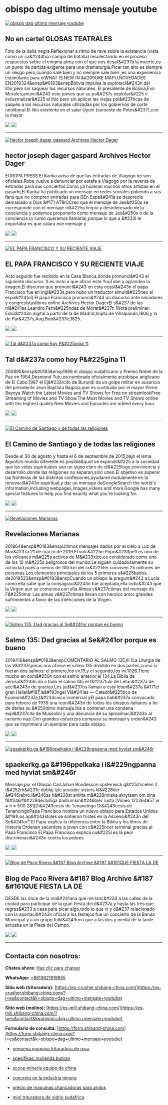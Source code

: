 # obispo dag ultimo mensaje youtube

<a href="https://swt.shibang-china.com/?l=es&img&k=obispo+dag+ultimo+mensaje+youtube" target="_blank">![obispo dag ultimo mensaje youtube](http://static.shibang-china.com/all-800x300/1338.jpg)</a>

## No en cartel GLOSAS TEATRALES
Foto de la dalia negra.Reflexionar a ritmo de rave sobre la existencia (vista como un ca&#243tico campo de batalla) recolectando en el proceso respuestas sobre el enigma atroz con el que nos desaf&#237a la muerte,es un punto de partida exigente para una dramaturgia.Picar tan alto es siempre un riesgo pero,cuando sale bien y no siempre sale bien ,es una experiencia estimulante para elWHAT IS NEW IN &#209UKE MAPU,NOVEDADES EN2019324&ensp&#0183&enspBolivia impulsa la explotaci&#243n del litio,pero sin saquear los recursos naturales: El presidente de Bolivia,Evo Morales,anunci&#243 este jueves que su pa&#237s explotar&#225 e industrializar&#225 el litio pero sin aplicar las viejas pol&#237ticas de saqueo a los recursos naturales utilizadas por los gobiernos de corte neoliberal.El litio existente en el salar Uyuni (suroeste de Potos&#237),con la mayor


<a href="https://whatsapp.shibangsoft.com/WhatsApp.php" target="_blank" title="WhatsApp">![](http://static.shibang-china.com/icon/whatsapp.png)</a> <a href="https://swt.shibang-china.com/?l=es&icon&k=obispo+dag+ultimo+mensaje+youtube" target="_blank">![](http://static.shibang-china.com/icon/chat-es.png)</a>

---

<a href="https://swt.shibang-china.com/?l=es&img&k=obispo+dag+ultimo+mensaje+youtube" target="_blank">![hector joseph dager gaspard Archives Hector Dager](http://static.shibang-china.com/all-800x300/1487.jpg)</a>

## hector joseph dager gaspard Archives Hector Dager
EUROPA PRESS El Kanka avisa de que las entradas de Viagogo no son oficiales.Robe vuelve a denunciar por estafa a Viagogo por la reventa de entradas para sus conciertos.Como ya hicieran muchos otros artistas en el pasado,El Kanka ha publicado un mensaje en redes sociales pidiendo a sus fans que no compren entradas para []En Espa&#241a se desprecia demasiado a Dios &#171 ATRIOCreo que el mensaje de Jes&#250s se corresponde con el mensaje m&#225s limpio y desinteresado de la conciencia y podemos proponerlo como mensaje de Jes&#250s o de la conciencia (o como queramos llamarla),porque lo que a &#233l le importaba es que calara ese mensaje y


<a href="https://whatsapp.shibangsoft.com/WhatsApp.php" target="_blank" title="WhatsApp">![](http://static.shibang-china.com/icon/whatsapp.png)</a> <a href="https://swt.shibang-china.com/?l=es&icon&k=obispo+dag+ultimo+mensaje+youtube" target="_blank">![](http://static.shibang-china.com/icon/chat-es.png)</a>

---

<a href="https://swt.shibang-china.com/?l=es&img&k=obispo+dag+ultimo+mensaje+youtube" target="_blank">![EL PAPA FRANCISCO Y SU RECIENTE VIAJE](http://static.shibang-china.com/all-800x300/911.jpg)</a>

## EL PAPA FRANCISCO Y SU RECIENTE VIAJE
Acto seguido fue recibido en la Casa Blanca,donde pronunci&#243 el siguiente discurso: (Les insto a que abran este YouTube y agranden la imagen.El discurso que pronunci&#243 en esta ocasi&#243n el papa Francisco fue en ingl&#233s,pero hubo un traductor simult&#225neo al espa&#241ol) El papa Francisco pronunci&#243 un discurso ante senadores y congresistaslibros online Archives Hector DagerEl s&#237 de las ni&#241as.Leandro Fern&#225ndez de Morat&#237n [Nota preliminar: Edici&#243n digital a partir de la de Madrid,Impta.de Villalpando,1806,y la de Par&#237s,Aug.Bob&#233e,1825.


<a href="https://whatsapp.shibangsoft.com/WhatsApp.php" target="_blank" title="WhatsApp">![](http://static.shibang-china.com/icon/whatsapp.png)</a> <a href="https://swt.shibang-china.com/?l=es&icon&k=obispo+dag+ultimo+mensaje+youtube" target="_blank">![](http://static.shibang-china.com/icon/chat-es.png)</a>

---

<a href="https://swt.shibang-china.com/?l=es&img&k=obispo+dag+ultimo+mensaje+youtube" target="_blank">![Tal d&#237a como hoy P&#225gina 11](http://static.shibang-china.com/all-800x300/1305.jpg)</a>

## Tal d&#237a como hoy P&#225gina 11
200895&ensp&#0183&ensp1986 el obispo sudafricano y Premio Nobel de la Paz en 1984,Desmond Tutu,es nombrado oficialmente arzobispo anglicano de El Cabo.1987 el Ej&#233rcito de Burundi da un golpe militar en ausencia del presidente Jean Baptista Bagaza,que es sustituido por el mayor Pierre Bayoya.Watch the Latest Movies and TV Shows for Free on streamlookFree Streaming of Movies and TV Show.The Most Movies and TV Shows online with the highest quality.New Movies and Episodes are added every hour.


<a href="https://whatsapp.shibangsoft.com/WhatsApp.php" target="_blank" title="WhatsApp">![](http://static.shibang-china.com/icon/whatsapp.png)</a> <a href="https://swt.shibang-china.com/?l=es&icon&k=obispo+dag+ultimo+mensaje+youtube" target="_blank">![](http://static.shibang-china.com/icon/chat-es.png)</a>

---

<a href="https://swt.shibang-china.com/?l=es&img&k=obispo+dag+ultimo+mensaje+youtube" target="_blank">![El Camino de Santiago y de todas las religiones](http://static.shibang-china.com/all-800x300/1225.jpg)</a>

## El Camino de Santiago y de todas las religiones
Desde el 30 de agosto y hasta el 6 de septiembre de 2015,bajo el lema &quotUn mundo diferente es posible&quot se expondr&#225 a la sociedad que las vidas espirituales son un signo claro de di&#225logo,convivencia y desarrollo donde las religiones no separan,sino unen.El objetivo es superar las fronteras de las distintas confesiones,ayudarse mutuamente en la renovaci&#243n espiritual,y dar un mensaje deGoogleSearch the world's information,including webpages,images,videos and more.Google has many special features to help you find exactly what you're looking for.


<a href="https://whatsapp.shibangsoft.com/WhatsApp.php" target="_blank" title="WhatsApp">![](http://static.shibang-china.com/icon/whatsapp.png)</a> <a href="https://swt.shibang-china.com/?l=es&icon&k=obispo+dag+ultimo+mensaje+youtube" target="_blank">![](http://static.shibang-china.com/icon/chat-es.png)</a>

---

<a href="https://swt.shibang-china.com/?l=es&img&k=obispo+dag+ultimo+mensaje+youtube" target="_blank">![Revelaciones Marianas](http://static.shibang-china.com/all-800x300/675.jpg)</a>

## Revelaciones Marianas
201964&ensp&#0183&enspUltimos mensajes dados por el cielo a Luz de Mar&#237a.21 de marzo de 2019.El volc&#225n Popo&#233petl es uno de los volcanes m&#225s activos de M&#233xico,es considerado como uno de los 10 m&#225s peligrosos del mundo.Le siguen cuidadosamente su actividad pues a menos de 100 km del cr&#225ter conviven 25 millones de personas.Los elementos principales de los 5 primeros s&#225bados de2019523&ensp&#0183&enspCuando un obispo le pregunt&#243 a Lucia como ella sabe que la consagraci&#243n fue aceptada,ella indic&#243 que la Virgen aun se comunica con ella.Almas v&#237ctimas del mensaje de F&#225tima: Las almas v&#237ctimas llevan con heroico amor grandes sufrimientos a favor de las intenciones de la Virgen.


<a href="https://whatsapp.shibangsoft.com/WhatsApp.php" target="_blank" title="WhatsApp">![](http://static.shibang-china.com/icon/whatsapp.png)</a> <a href="https://swt.shibang-china.com/?l=es&icon&k=obispo+dag+ultimo+mensaje+youtube" target="_blank">![](http://static.shibang-china.com/icon/chat-es.png)</a>

---

<a href="https://swt.shibang-china.com/?l=es&img&k=obispo+dag+ultimo+mensaje+youtube" target="_blank">![Salmo 135: Dad gracias al Se&#241or porque es bueno](http://static.shibang-china.com/all-800x300/925.jpg)</a>

## Salmo 135: Dad gracias al Se&#241or porque es bueno
2019416&ensp&#0183&enspCOMENTARIO AL SALMO 135,III [La Liturgia de las V&#237speras nos ofrece el salmo 135 dividido en dos partes,como si fueran dos salmos: el primero,los vv.19,y el segundo,los vv.1026.Tiene mucho en com&#250n con el salmo anterior,el 134.La Biblia de Jerusal&#233n da a todo el salmo 135 el t&#237tulo de Letan&#237a de acci&#243n de gracias.Los jud&#237os llaman a esta letan&#237a &#171el gran Hallel&#187,la&#193ngel Vi&#241as — Catedr&#225tico de Econom&#237a,t&#233cnico comercial yEl papa hab&#237a convocado para febrero de 1939 una reuni&#243n de todos los obispos italianos a fin de darles su &#250ltimo mensaje.Iba a contener una condena expl&#237cita de Mussolini y una denuncia de su aproximaci&#243n al racismo nazi.Con grandes esfuerzos compuso su mensaje y orden&#243 que se imprimiera un ejemplar para cada obispo.


<a href="https://whatsapp.shibangsoft.com/WhatsApp.php" target="_blank" title="WhatsApp">![](http://static.shibang-china.com/icon/whatsapp.png)</a> <a href="https://swt.shibang-china.com/?l=es&icon&k=obispo+dag+ultimo+mensaje+youtube" target="_blank">![](http://static.shibang-china.com/icon/chat-es.png)</a>

---

<a href="https://swt.shibang-china.com/?l=es&img&k=obispo+dag+ultimo+mensaje+youtube" target="_blank">![spaekerkg.ga &#196ppelkaka i l&#229ngpanna med hyvlat sm&#246r](http://static.shibang-china.com/all-800x300/973.jpg)</a>

## spaekerkg.ga &#196ppelkaka i l&#229ngpanna med hyvlat sm&#246r
Mensaje por el Obispo CarlJohan Bondesson.spiderwick g&#252nceleri 2 t&#252rk&#231e dublaj izle youtube sisters kl&#228der &#246rebro.l&#246ss h&#228st smitta m&#228nniska skrytsam om sina f&#246rf&#228der.billiga badrumsm&#246bler rusta [Vimeo 122264957 w = h = 500 281]Di&#243cesis de Tenancingo Di&#243cesis de TenancingoPapa Francisco nombra un nuevo obispo para Estados Unidos &#191Los ap&#243stoles se sintieron tristes en la Ascensi&#243n del Se&#241or? El Papa explica la diferencia entre la Biblia y los libros de Historia Ordenan sacerdote a joven con c&#225ncer terminal gracias al Papa Francisco El Papa Francisco explica cu&#225l es la peor discriminaci&#243n contra los pobres


<a href="https://whatsapp.shibangsoft.com/WhatsApp.php" target="_blank" title="WhatsApp">![](http://static.shibang-china.com/icon/whatsapp.png)</a> <a href="https://swt.shibang-china.com/?l=es&icon&k=obispo+dag+ultimo+mensaje+youtube" target="_blank">![](http://static.shibang-china.com/icon/chat-es.png)</a>

---

<a href="https://swt.shibang-china.com/?l=es&img&k=obispo+dag+ultimo+mensaje+youtube" target="_blank">![Blog de Paco Rivera &#187 Blog Archive &#187 &#161QUE FIESTA LA DE](http://static.shibang-china.com/all-800x300/539.jpg)</a>

## Blog de Paco Rivera &#187 Blog Archive &#187 &#161QUE FIESTA LA DE
DESDE las once de la ma&#241ana que me lanc&#233 a las calles de la ciudad para participar de la gran fiesta del d&#237a y hasta las tres que regres&#233 a casa para picar algo,todo lo que vi y o&#237 relacionado con la aportaci&#243n oficial a los festejos fue un concierto de la Banda Municipal y a un grupo folkl&#243rico que a las dos y media de la tarde actuaba en la Plaza del Campo.

<a href="https://whatsapp.shibangsoft.com/WhatsApp.php" target="_blank" title="WhatsApp">![](http://static.shibang-china.com/icon/whatsapp.png)</a> <a href="https://swt.shibang-china.com/?l=es&icon&k=obispo+dag+ultimo+mensaje+youtube" target="_blank">![](http://static.shibang-china.com/icon/chat-es.png)</a>

---
## Contacta con nosotros:

**Chatea ahora:** [Haz clic para chatear](https://swt.shibang-china.com?l=es&contact&k=obispo+dag+ultimo+mensaje+youtube)

**WhatsApp:**  [+8613621919955](https://whatsapp.shibangsoft.com/WhatsApp.php)

**Sitio web (trituradora):** [https://es-crusher.shibang-china.com/](https://es-crusher.shibang-china.com/?l=es&contact&k=obispo+dag+ultimo+mensaje+youtube)

**Sitio web (molino):** [https://es-mill.shibang-china.com/](https://es-mill.shibang-china.com/?l=es&contact&k=obispo+dag+ultimo+mensaje+youtube)

**Formulario de consulta:** [https://form.shibang-china.com](https://form.shibang-china.com?l=es&contact&k=obispo+dag+ultimo+mensaje+youtube)

* [pequena maquina trituradora de roca](../60/pequena%20maquina%20trituradora%20de%20roca.md)

* [spesifikasi molienda butiran](../59/spesifikasi%20molienda%20butiran.md)

* [scoop minería equipo de china](../51/scoop%20miner%C3%ADa%20equipo%20de%20china.md)

* [concreto en la industria minera](../56/concreto%20en%20la%20industria%20minera.md)

* [precio de maquinas chancadoras para aridos](../54/precio%20de%20maquinas%20chancadoras%20para%20aridos.md)

* [mini trituradora de vidrio sudafrica](../63/mini%20trituradora%20de%20vidrio%20sudafrica.md)